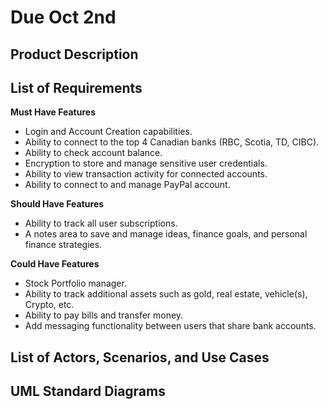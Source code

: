 # Due Oct 2nd

## Product Description

## List of Requirements

**Must Have Features**

- Login and Account Creation capabilities.
- Ability to connect to the top 4 Canadian banks (RBC, Scotia, TD, CIBC).
- Ability to check account balance.
- Encryption to store and manage sensitive user credentials.
- Ability to view transaction activity for connected accounts.
- Ability to connect to and manage PayPal account.

**Should Have Features**

- Ability to track all user subscriptions.
- A notes area to save and manage ideas, finance goals, and personal finance strategies.

**Could Have Features**

- Stock Portfolio manager.
- Ability to track additional assets such as gold, real estate, vehicle(s), Crypto, etc.
- Ability to pay bills and transfer money.
- Add messaging functionality between users that share bank accounts.

## List of Actors, Scenarios, and Use Cases

## UML Standard Diagrams
